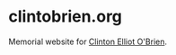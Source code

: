 clintobrien.org
=============

Memorial website for [Clinton Elliot O'Brien](http://www.clintobrien.org).